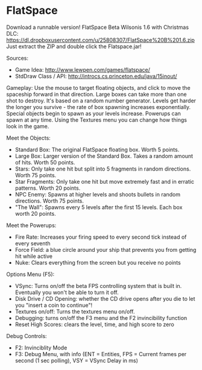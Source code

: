 FlatSpace
=========

Download a runnable version! FlatSpace Beta Wilsonis 1.6 with Christmas DLC:
https://dl.dropboxusercontent.com/u/25808307/FlatSpace%20B%201.6.zip
Just extract the ZIP and double click the Flatspace.jar!

Sources:
 - Game Idea: http://www.lewpen.com/games/flatspace/
 - StdDraw Class / API: http://introcs.cs.princeton.edu/java/15inout/

Gameplay:
Use the mouse to target floating objects, and click to move the spaceship forward in that direction.
Large boxes can take more than one shot to destroy. It's based on a random number generator.
Levels get harder the longer you survive - the rate of box spawning increases exponentially.
Special objects begin to spawn as your levels increase. Powerups can spawn at any time.
Using the Textures menu you can change how things look in the game.

Meet the Objects:
 - Standard Box: The original FlatSpace floating box. Worth 5 points.
 - Large Box: Larger version of the Standard Box. Takes a random amount of hits. Worth 50 points.
 - Stars: Only take one hit but split into 5 fragments in random directions. Worth 75 points.
 - Star Fragments: Only take one hit but move extremely fast and in erratic patterns. Worth 20 points.
 - NPC Enemy: Spawns at higher levels and shoots bullets in random directions. Worth 75 points.
 - "The Wall": Spawns every 5 levels after the first 15 levels. Each box worth 20 points.

Meet the Powerups:
 - Fire Rate: Increases your firing speed to every second tick instead of every seventh
 - Force Field: a blue circle around your ship that prevents you from getting hit while active
 - Nuke: Clears everything from the screen but you receive no points

Options Menu (F5):
 - VSync: Turns on/off the beta FPS controlling system that is built in. Eventually you won't be able to turn it off.
 - Disk Drive / CD Opening: whether the CD drive opens after you die to let you "insert a coin to continue"!
 - Textures on/off: Turns the textures menu on/off.
 - Debugging: turns on/off the F3 menu and the F2 invincibility function
 - Reset High Scores: clears the level, time, and high score to zero

Debug Controls:
 - F2: Invinciblity Mode
 - F3: Debug Menu, with info (ENT = Entities, FPS = Current frames per second (1 sec polling), VSY = VSync Delay in ms)
